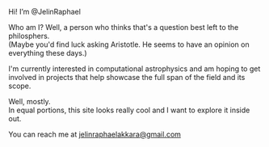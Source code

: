 Hi! I’m @JelinRaphael

Who am I? 
Well, a person who thinks that's a question best left to the philosphers.  
(Maybe you'd find luck asking Aristotle.  He seems to have an opinion on everything these days.)

I'm currently interested in computational astrophysics and am hoping to get involved in projects that help showcase the full span of the field and its scope.

Well, mostly.  
In equal portions, this site looks really cool and I want to explore it inside out.

You can reach me at jelinraphaelakkara@gmail.com


<!---
JelinRaphael/JelinRaphael is a ✨ special ✨ repository because its `README.md` (this file) appears on your GitHub profile.
You can click the Preview link to take a look at your changes.
--->
